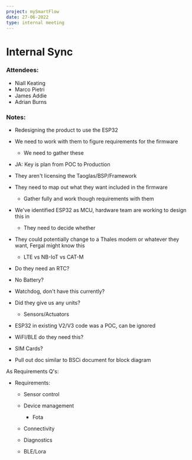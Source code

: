 ```yaml
---
project: mySmartFlow
date: 27-06-2022
type: internal meeting
---
```



# Internal Sync

### Attendees:
- Niall Keating
- Marco Pietri
- James Addie
- Adrian Burns


### Notes:
-   Redesigning the product to use the ESP32   
-   We need to work with them to figure requirements for the firmware 
    -   We need to gather these 
-   JA: Key is plan from POC to Production 
-   They aren't licensing the Taoglas/BSP/Framework 
-   They need to map out what they want included in the firmware 
    -   Gather fully and work though requirements with them   
-   We've identified ESP32 as MCU, hardware team are working to design this in 
    -   They need to decide whether  
-   They could potentially change to a Thales modem or whatever they want, Fergal might know this 
    -   LTE vs NB-IoT vs CAT-M 

-   Do they need an RTC? 
    
-   No Battery? 
    
-   Watchdog, don't have this currently? 
    
-   Did they give us any units? 
    
    -   Sensors/Actuators 
        
-   ESP32 in existing V2/V3 code was a POC, can be ignored 
    
-   WiFI/BLE do they need this? 
    
-   SIM Cards? 
    
-   Pull out doc similar to BSCi document for block diagram 
    

As Requirements Q's: 

-   Requirements: 
    
    -   Sensor control 
        
    -   Device management 
        
        -   Fota 
            
    -   Connectivity 
        
    -   Diagnostics 
        
    -   BLE/Lora